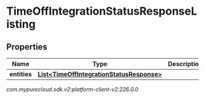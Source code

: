 # TimeOffIntegrationStatusResponseListing


## Properties

| Name | Type | Description | Notes |
| ------------ | ------------- | ------------- | ------------- |
| **entities** | [**List&lt;TimeOffIntegrationStatusResponse&gt;**](TimeOffIntegrationStatusResponse) |  |  [optional] |




_com.mypurecloud.sdk.v2:platform-client-v2:226.0.0_
